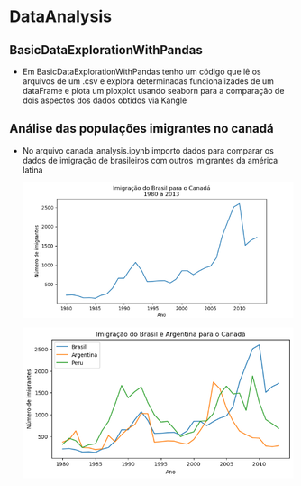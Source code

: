 # DataAnalysis
## BasicDataExplorationWithPandas
* Em BasicDataExplorationWithPandas tenho um código que lê os arquivos de um .csv e explora determinadas funcionalizades de um dataFrame e plota um ploxplot usando seaborn
para a comparação de dois aspectos dos dados obtidos via Kangle 
  
## Análise das populações imigrantes no canadá
* No arquivo canada_analysis.ipynb importo dados para comparar os dados de imigração de brasileiros com outros imigrantes da américa latina

  ![plot](canada.png)
  
  ![plot](canada_analysis.png)

